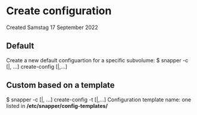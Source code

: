 # Create configuration
Created Samstag 17 September 2022

Default
-------
Create a new default configuartion for a specific subvolume:
$ snapper -c <Configuration name>[|<Configuration name>, ...] create-config <Subvolume>[|<Subvolume>,...]

Custom based on a template
--------------------------
$ snapper -c <Configuration name>[|<Configuration name>, ...] create-config -t <Configuration template name> <Subvolume>[|<Subvolume>,...]
Configuration template name: one listed in **/etc/snapper/config-templates/**

